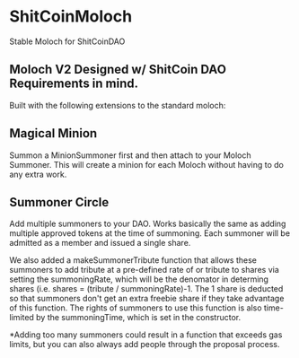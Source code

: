# ShitCoinMoloch
Stable Moloch for ShitCoinDAO

## Moloch V2 Designed w/ ShitCoin DAO Requirements in mind. 
Built with the following extensions to the standard moloch: 

## Magical Minion 
Summon a MinionSummoner first and then attach to your Moloch Summoner. This will create a minion for each Moloch without having to do any extra work. 

## Summoner Circle 
Add multiple summoners to your DAO. Works basically the same as adding multiple approved tokens at the time of summoning. Each summoner will be admitted as a member and issued a single share. 

We also added a makeSummonerTribute function that allows these summoners to add tribute at a pre-defined rate of or tribute to shares via setting the summoningRate, which will be the denomator in determing shares (i.e. shares = (tribute / summoningRate)-1. The 1 share is deducted so that summoners don't get an extra freebie share if they take advantage of this function. The rights of summoners to use this function is also time-limited by the summoningTime, which is set in the constructor. 

*Adding too many summoners could result in a function that exceeds gas limits, but you can also always add people through the proposal process. 
